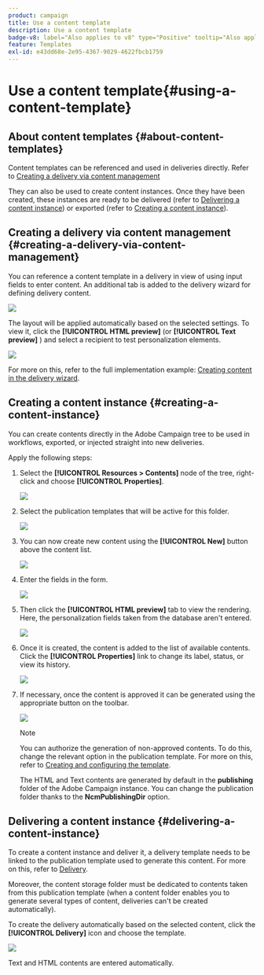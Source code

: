 ```yaml
---
product: campaign
title: Use a content template
description: Use a content template
badge-v8: label="Also applies to v8" type="Positive" tooltip="Also applies to Campaign v8"
feature: Templates
exl-id: e43dd68e-2e95-4367-9029-4622fbcb1759
---
```

# Use a content template{#using-a-content-template}

 

## About content templates {#about-content-templates}

Content templates can be referenced and used in deliveries directly. Refer to [Creating a delivery via content management](#creating-a-delivery-via-content-management)

They can also be used to create content instances. Once they have been created, these instances are ready to be delivered (refer to [Delivering a content instance](#delivering-a-content-instance)) or exported (refer to [Creating a content instance](#creating-a-content-instance)).

## Creating a delivery via content management {#creating-a-delivery-via-content-management}

You can reference a content template in a delivery in view of using input fields to enter content. An additional tab is added to the delivery wizard for defining delivery content. 

![](assets/s_ncs_content_deliver_a_content.png)

The layout will be applied automatically based on the selected settings. To view it, click the **[!UICONTROL HTML preview]** (or **[!UICONTROL Text preview]** ) and select a recipient to test personalization elements.

![](assets/s_ncs_content_deliver_a_content_html.png)

For more on this, refer to the full implementation example: [Creating content in the delivery wizard](use-case-creating-content-management.md#creating-content-in-the-delivery-wizard).

## Creating a content instance {#creating-a-content-instance}

You can create contents directly in the Adobe Campaign tree to be used in workflows, exported, or injected straight into new deliveries.

Apply the following steps:

1. Select the **[!UICONTROL Resources > Contents]** node of the tree, right-click and choose **[!UICONTROL Properties]**.

   ![](assets/s_ncs_content_folder_properties.png)

1. Select the publication templates that will be active for this folder. 

   ![](assets/s_ncs_content_folder_templates.png)

1. You can now create new content using the **[!UICONTROL New]** button above the content list.

   ![](assets/s_ncs_content_folder_create_a_template.png)

1. Enter the fields in the form.

   ![](assets/s_ncs_content_folder_use_a_template.png)

1. Then click the **[!UICONTROL HTML preview]** tab to view the rendering. Here, the personalization fields taken from the database aren't entered.

   ![](assets/s_ncs_content_folder_use_a_template_preview.png)

1. Once it is created, the content is added to the list of available contents. Click the **[!UICONTROL Properties]** link to change its label, status, or view its history.

   ![](assets/s_ncs_content_folder_template_properties.png)

1. If necessary, once the content is approved it can be generated using the appropriate button on the toolbar.

   ![](assets/s_ncs_content_folder_template_generate.png)

   >[!NOTE]
   >
   >You can authorize the generation of non-approved contents. To do this, change the relevant option in the publication template. For more on this, refer to [Creating and configuring the template](publication-templates.md#creating-and-configuring-the-template).

   The HTML and Text contents are generated by default in the **publishing** folder of the Adobe Campaign instance. You can change the publication folder thanks to the **NcmPublishingDir** option.

## Delivering a content instance {#delivering-a-content-instance}

To create a content instance and deliver it, a delivery template needs to be linked to the publication template used to generate this content. For more on this, refer to [Delivery](publication-templates.md#delivery).

Moreover, the content storage folder must be dedicated to contents taken from this publication template (when a content folder enables you to generate several types of content, deliveries can't be created automatically).

To create the delivery automatically based on the selected content, click the **[!UICONTROL Delivery]** icon and choose the template.

![](assets/s_ncs_content_folder_create_the_delivery.png)

Text and HTML contents are entered automatically.
